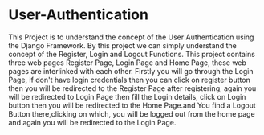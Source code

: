 # User-Authentication

This Project is to understand the concept of the User Authentication using the Django Framework.
By this project we can simply understand the concept of the Register, Login and Logout Functions.
This project contains three web pages Register Page, Login Page and Home Page, these web pages are interlinked with each other.
Firstly you will go through the Login Page, if don't have login credentials then you can click on register button then you will be redirected to the Register Page after registering, again you will be redirected to Login Page then fill the Login details, click on Login  button then you will be redirected to the Home Page.and You find a Logout Button there,clicking on which, you will be logged out from the home page and again you will be redirected to the Login Page.
